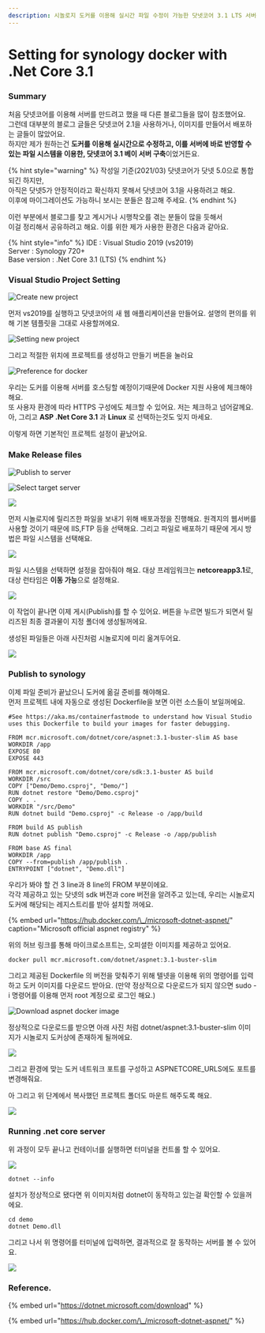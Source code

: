 ```yaml
---
description: 시놀로지 도커를 이용해 실시간 파일 수정이 가능한 닷넷코어 3.1 LTS 서버를 구축하는 법에 대하여.
---
```


# Setting for synology docker with .Net Core 3.1

### Summary

처음 닷넷코어를 이용해 서버를 만드려고 했을 때 다른 블로그들을 많이 참조했어요.  
그런데 대부분의 블로그 글들은 닷넷코어 2.1을 사용하거나, 이미지를 만들어서 배포하는 글들이 많았어요.  
하지만 제가 원하는건 **도커를 이용해 실시간으로 수정하고, 이를 서버에 바로 반영할 수 있는 파일 시스템을 이용한, 닷넷코어 3.1 베이 서버 구축**이었거든요.

{% hint style="warning" %}
작성일 기준\(2021/03\) 닷넷코어가 닷넷 5.0으로 통합되긴 하지만,  
아직은 닷넷5가 안정적이라고 확신하지 못해서 닷넷코어 3.1을 사용하려고 해요.  
이후에 마이그레이션도 가능하니 보시는 분들은 참고해 주세요.
{% endhint %}

이런 부분에서 블로그를 찾고 계시거나 시행착오를 겪는 분들이 많을 듯해서  
이걸 정리해서 공유하려고 해요. 이를 위한 제가 사용한 환경은 다음과 같아요.

{% hint style="info" %}
IDE : Visual Studio 2019 \(vs2019\)  
Server : Synology 720+  
Base version : .Net Core 3.1 \(LTS\)
{% endhint %}

### Visual Studio Project Setting

![Create new project](../../.gitbook/assets/image%20%2814%29.png)

먼저 vs2019를 실행하고 닷넷코어의 새 웹 애플리케이션을 만들어요. 설명의 편의를 위해 기본 템플릿을 그대로 사용할꺼에요.

![Setting new project](../../.gitbook/assets/image%20%287%29.png)

그리고 적절한 위치에 프로젝트를 생성하고 만들기 버튼을 눌러요

![Preference for docker](../../.gitbook/assets/image%20%284%29.png)

우리는 도커를 이용해 서버를 호스팅할 예정이기때문에 Docker 지원 사용에 체크해야 해요.  
또 사용자 환경에 따라 HTTPS 구성에도 체크할 수 있어요. 저는 체크하고 넘어갈께요.  
아, 그리고 **ASP .Net Core 3.1** 과 **Linux** 로 선택하는것도 잊지 마세요.

이렇게 하면 기본적인 프로젝트 설정이 끝났어요.

### Make Release files

![Publish to server](../../.gitbook/assets/image%20%283%29.png)

![Select target server](../../.gitbook/assets/image%20%2811%29.png)

![](../../.gitbook/assets/image%20%2812%29.png)

  
먼저 시놀로지에 릴리즈한 파일을 보내기 위해 배포과정을 진행해요. 원격지의 웹서버를 사용할 것이기 때문에 IIS,FTP 등을 선택해요. 그리고 파일로 배포하기 때문에 게시 방법은 파일 시스템을 선택해요.

![](../../.gitbook/assets/image%20%289%29.png)

파일 시스템을 선택하면 설정을 잡아줘야 해요. 대상 프레임워크는 **netcoreapp3.1**로,  대상 런타임은 **이동 가능**으로 설정해요.

![](../../.gitbook/assets/image%20%2815%29.png)

이 작업이 끝나면 이제 게시\(Publish\)를 할 수 있어요. 버튼을 누르면 빌드가 되면서 릴리즈된 최종 결과물이 지정 폴더에 생성될꺼에요.  
  
생성된 파일들은 아래 사진처럼 시놀로지에 미리 옮겨두어요.

![](../../.gitbook/assets/image%20%2817%29.png)

### Publish to synology

이제 파일 준비가 끝났으니 도커에 옮길 준비를 해야해요.  
먼저 프로젝트 내에 자동으로 생성된 Dockerfile을 보면 이런 소스들이 보일꺼에요.

```text
#See https://aka.ms/containerfastmode to understand how Visual Studio uses this Dockerfile to build your images for faster debugging.

FROM mcr.microsoft.com/dotnet/core/aspnet:3.1-buster-slim AS base
WORKDIR /app
EXPOSE 80
EXPOSE 443

FROM mcr.microsoft.com/dotnet/core/sdk:3.1-buster AS build
WORKDIR /src
COPY ["Demo/Demo.csproj", "Demo/"]
RUN dotnet restore "Demo/Demo.csproj"
COPY . .
WORKDIR "/src/Demo"
RUN dotnet build "Demo.csproj" -c Release -o /app/build

FROM build AS publish
RUN dotnet publish "Demo.csproj" -c Release -o /app/publish

FROM base AS final
WORKDIR /app
COPY --from=publish /app/publish .
ENTRYPOINT ["dotnet", "Demo.dll"]
```

우리가 봐야 할 건 3 line과 8 line의 FROM 부분이에요.  
각각 제공하고 있는 닷넷의 sdk 버전과 core 버전을 알려주고 있는데, 우리는 시놀로지 도커에 해당되는 레지스트리를 받아 설치할 꺼에요.

{% embed url="https://hub.docker.com/\_/microsoft-dotnet-aspnet/" caption="Microsoft official aspnet registry" %}

위의 허브 링크를 통해 마이크로소프트는, 오피셜한 이미지를 제공하고 있어요.

```text
docker pull mcr.microsoft.com/dotnet/aspnet:3.1-buster-slim
```

그리고 제공된 Dockerfile 의 버전을 맞춰주기 위해 텔넷을 이용해 위의 명령어를 입력하고 도커 이미지를 다운로드 받아요. \(만약 정상적으로 다운로드가 되지 않으면 sudo -i 명령어를 이용해 먼저 root 계정으로 로그인 해요.\)

![Download aspnet docker image](../../.gitbook/assets/image%20%288%29.png)

정상적으로 다운로드를 받으면 아래 사진 처럼 dotnet/aspnet:3.1-buster-slim 이미지가 시놀로지 도커상에 존재하게 될꺼에요.

![](../../.gitbook/assets/image%20%2813%29.png)

그리고 환경에 맞는 도커 네트워크 포트를 구성하고 ASPNETCORE\_URLS에도 포트를 변경해줘요.

아 그리고 위 단계에서 복사했던 프로젝트 폴더도 마운트 해주도록 해요.

![](../../.gitbook/assets/image%20%286%29.png)

### Running .net core server

위 과정이 모두 끝나고 컨테이너를 실행하면 터미널을 컨트롤 할 수 있어요.

![](../../.gitbook/assets/image%20%2810%29.png)

```text
dotnet --info
```

설치가 정상적으로 됐다면 위 이미지처럼 dotnet이 동작하고 있는걸 확인할 수 있을꺼에요.

```text
cd demo
dotnet Demo.dll
```

그리고 나서 위 명령어를 터미널에 입력하면, 결과적으로 잘 동작하는 서버를 볼 수 있어요.  


![](../../.gitbook/assets/image%20%2816%29.png)

### Reference.

{% embed url="https://dotnet.microsoft.com/download" %}

{% embed url="https://hub.docker.com/\_/microsoft-dotnet-aspnet/" %}



